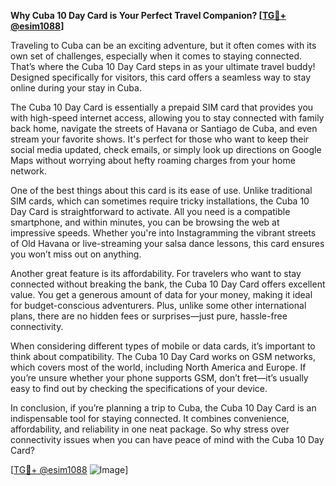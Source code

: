 **Why Cuba 10 Day Card is Your Perfect Travel Companion? [[TG💪+ @esim1088](https://t.me/s/esim1088)]**

Traveling to Cuba can be an exciting adventure, but it often comes with its own set of challenges, especially when it comes to staying connected. That’s where the Cuba 10 Day Card steps in as your ultimate travel buddy! Designed specifically for visitors, this card offers a seamless way to stay online during your stay in Cuba.

The Cuba 10 Day Card is essentially a prepaid SIM card that provides you with high-speed internet access, allowing you to stay connected with family back home, navigate the streets of Havana or Santiago de Cuba, and even stream your favorite shows. It's perfect for those who want to keep their social media updated, check emails, or simply look up directions on Google Maps without worrying about hefty roaming charges from your home network.

One of the best things about this card is its ease of use. Unlike traditional SIM cards, which can sometimes require tricky installations, the Cuba 10 Day Card is straightforward to activate. All you need is a compatible smartphone, and within minutes, you can be browsing the web at impressive speeds. Whether you're into Instagramming the vibrant streets of Old Havana or live-streaming your salsa dance lessons, this card ensures you won’t miss out on anything.

Another great feature is its affordability. For travelers who want to stay connected without breaking the bank, the Cuba 10 Day Card offers excellent value. You get a generous amount of data for your money, making it ideal for budget-conscious adventurers. Plus, unlike some other international plans, there are no hidden fees or surprises—just pure, hassle-free connectivity.

When considering different types of mobile or data cards, it’s important to think about compatibility. The Cuba 10 Day Card works on GSM networks, which covers most of the world, including North America and Europe. If you’re unsure whether your phone supports GSM, don’t fret—it’s usually easy to find out by checking the specifications of your device.

In conclusion, if you’re planning a trip to Cuba, the Cuba 10 Day Card is an indispensable tool for staying connected. It combines convenience, affordability, and reliability in one neat package. So why stress over connectivity issues when you can have peace of mind with the Cuba 10 Day Card? 

[[TG💪+ @esim1088](https://t.me/s/esim1088) ![Image](https://i.postimg.cc/Y0z9fWf4/image.png)]